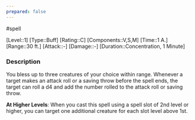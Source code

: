 ```yaml
---
prepared: false
---
```

#spell

[Level::1]
[Type::Buff]
[Rating::C]
[Components::V,S,M]
[Time::1 A.]
[Range::30 ft.]
[Attack::\-]
[Damage::\-]
[Duration::Concentration, 1 Minute]
### Description

You bless up to three creatures of your choice within range. Whenever a target makes an attack roll or a saving throw before the spell ends, the target can roll a d4 and add the number rolled to the attack roll or saving throw.

**At Higher Levels**: When you cast this spell using a spell slot of 2nd level or higher, you can target one additional creature for each slot level above 1st.